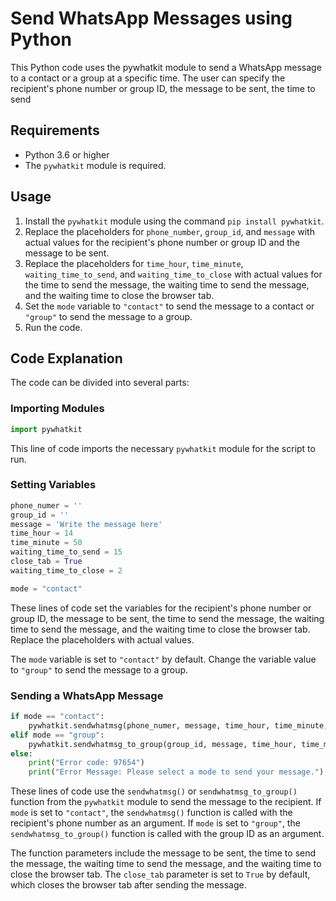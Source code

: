 # Send WhatsApp Messages using Python
This Python code uses the pywhatkit module to send a WhatsApp message to a contact or a group at a specific time. The user can specify the recipient's phone number or group ID, the message to be sent, the time to send

## Requirements
* Python 3.6 or higher
* The `pywhatkit` module is required.

## Usage
1. Install the `pywhatkit` module using the command `pip install pywhatkit`.
2. Replace the placeholders for `phone_number`, `group_id`, and `message` with actual values for the recipient's phone number or group ID and the message to be sent.
3. Replace the placeholders for `time_hour`, `time_minute`, `waiting_time_to_send`, and `waiting_time_to_close` with actual values for the time to send the message, the waiting time to send the message, and the waiting time to close the browser tab.
4. Set the `mode` variable to `"contact"` to send the message to a contact or `"group"` to send the message to a group.
5. Run the code.

## Code Explanation
The code can be divided into several parts:

### Importing Modules
```python
import pywhatkit
```

This line of code imports the necessary `pywhatkit` module for the script to run.

### Setting Variables
```python
phone_numer = ''
group_id = ''
message = 'Write the message here'
time_hour = 14
time_minute = 50
waiting_time_to_send = 15
close_tab = True
waiting_time_to_close = 2

mode = "contact"
```
These lines of code set the variables for the recipient's phone number or group ID, the message to be sent, the time to send the message, the waiting time to send the message, and the waiting time to close the browser tab. Replace the placeholders with actual values.

The `mode` variable is set to `"contact"` by default. Change the variable value to `"group"` to send the message to a group.

### Sending a WhatsApp Message
```python
if mode == "contact":
    pywhatkit.sendwhatmsg(phone_numer, message, time_hour, time_minute, waiting_time_to_send, close_tab, waiting_time_to_close)
elif mode == "group":
    pywhatkit.sendwhatmsg_to_group(group_id, message, time_hour, time_minute, waiting_time_to_send, close_tab, waiting_time_to_close)
else:
    print("Error code: 97654")
    print("Error Message: Please select a mode to send your message.")
```

These lines of code use the `sendwhatmsg()` or `sendwhatmsg_to_group()` function from the `pywhatkit` module to send the message to the recipient. If `mode` is set to `"contact"`, the `sendwhatmsg()` function is called with the recipient's phone number as an argument. If `mode` is set to `"group"`, the `sendwhatmsg_to_group()` function is called with the group ID as an argument.

The function parameters include the message to be sent, the time to send the message, the waiting time to send the message, and the waiting time to close the browser tab. The `close_tab` parameter is set to `True` by default, which closes the browser tab after sending the message.